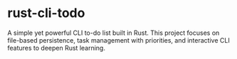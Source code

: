 # rust-cli-todo
A simple yet powerful CLI to-do list built in Rust. This project focuses on file-based persistence, task management with priorities, and interactive CLI features to deepen Rust learning.
